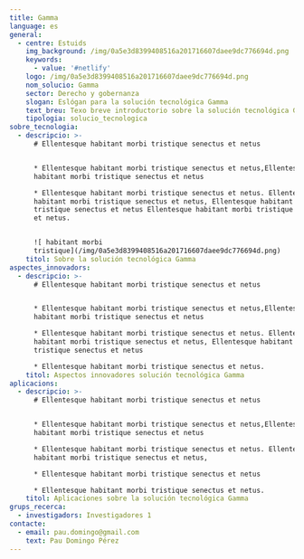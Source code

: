 ```yaml
---
title: Gamma
language: es
general:
  - centre: Estuids
    img_background: /img/0a5e3d8399408516a201716607daee9dc776694d.png
    keywords:
      - value: '#netlify'
    logo: /img/0a5e3d8399408516a201716607daee9dc776694d.png
    nom_solucio: Gamma
    sector: Derecho y gobernanza
    slogan: Eslógan para la solución tecnológica Gamma
    text_breu: Texo breve introductorio sobre la solución tecnológica Gamma
    tipologia: solucio_tecnologica
sobre_tecnologia:
  - descripcio: >-
      # Ellentesque habitant morbi tristique senectus et netus


      * Ellentesque habitant morbi tristique senectus et netus,Ellentesque
      habitant morbi tristique senectus et netus

      * Ellentesque habitant morbi tristique senectus et netus. Ellentesque
      habitant morbi tristique senectus et netus, Ellentesque habitant morbi
      tristique senectus et netus Ellentesque habitant morbi tristique senectus
      et netus.


      ![ habitant morbi
      tristique](/img/0a5e3d8399408516a201716607daee9dc776694d.png)
    titol: Sobre la solución tecnológica Gamma
aspectes_innovadors:
  - descripcio: >-
      # Ellentesque habitant morbi tristique senectus et netus


      * Ellentesque habitant morbi tristique senectus et netus,Ellentesque
      habitant morbi tristique senectus et netus

      * Ellentesque habitant morbi tristique senectus et netus. Ellentesque
      habitant morbi tristique senectus et netus, Ellentesque habitant morbi
      tristique senectus et netus

      * Ellentesque habitant morbi tristique senectus et netus.
    titol: Aspectos innovadores solución tecnológica Gamma
aplicacions:
  - descripcio: >-
      # Ellentesque habitant morbi tristique senectus et netus


      * Ellentesque habitant morbi tristique senectus et netus,Ellentesque
      habitant morbi tristique senectus et netus

      * Ellentesque habitant morbi tristique senectus et netus. Ellentesque
      habitant morbi tristique senectus et netus, 

      * Ellentesque habitant morbi tristique senectus et netus

      * Ellentesque habitant morbi tristique senectus et netus.
    titol: Aplicaciones sobre la solución tecnológica Gamma
grups_recerca:
  - investigadors: Investigadores 1
contacte:
  - email: pau.domingo@gmail.com
    text: Pau Domingo Pérez
---
```


